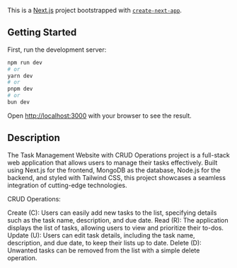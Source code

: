 This is a [Next.js](https://nextjs.org/) project bootstrapped with [`create-next-app`](https://github.com/vercel/next.js/tree/canary/packages/create-next-app).

## Getting Started

First, run the development server:

```bash
npm run dev
# or
yarn dev
# or
pnpm dev
# or
bun dev
```

Open [http://localhost:3000](http://localhost:3000) with your browser to see the result.

## Description

The Task Management Website with CRUD Operations project is a full-stack web application that allows users to manage their tasks effectively. Built using Next.js for the frontend, MongoDB as the database, Node.js for the backend, and styled with Tailwind CSS, this project showcases a seamless integration of cutting-edge technologies.

CRUD Operations:

Create (C): Users can easily add new tasks to the list, specifying details such as the task name, description, and due date.
Read (R): The application displays the list of tasks, allowing users to view and prioritize their to-dos.
Update (U): Users can edit task details, including the task name, description, and due date, to keep their lists up to date.
Delete (D): Unwanted tasks can be removed from the list with a simple delete operation.
